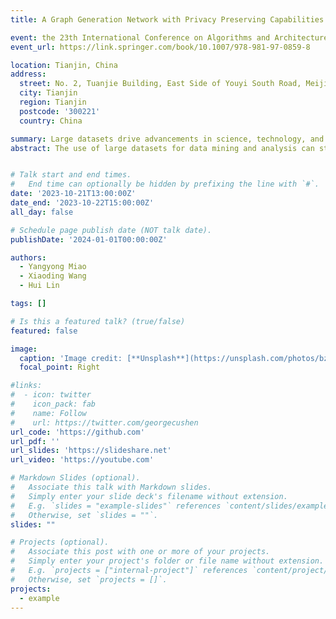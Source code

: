 ```yaml
---
title: A Graph Generation Network with Privacy Preserving Capabilities

event: the 23th International Conference on Algorithms and Architectures for Parallel Processing(ICA3PP 2023)
event_url: https://link.springer.com/book/10.1007/978-981-97-0859-8

location: Tianjin, China
address:
  street: No. 2, Tuanjie Building, East Side of Youyi South Road, Meijiang Sub-district
  city: Tianjin
  region: Tianjin
  postcode: '300221'
  country: China

summary: Large datasets drive advancements in science, technology, and economic growth, with graph-structured data playing a pivotal role in mining and analysis. However, graph data often contains sensitive personal information, exposing it to privacy risks. To address this, the RDP-GGAN framework is proposed, integrating Rényi differential privacy (RDP) with generative adversarial networks (GANs). This framework enforces strict privacy constraints on deep graph generative models, focusing on preserving edge privacy to safeguard relational data connections. By injecting controlled noise into gradients of link-reconstruction models, RDP-GGAN enhances edge differential privacy, offering robust protection for sensitive graph-structured information.
abstract: The use of large datasets for data mining and analysis can stimulate progress in science and technology while also propelling economic growth. Graph-structured data is a crucial component of both data mining and analysis. However, this type of data often contains sensitive personal information, making it vulnerable to potential attacks and widespread privacy breaches. Graph data encodes sensitive information, including personal attributes (nodes) and complex interaction relationships (edges). Rényi differential privacy provides a stricter definition of privacy protection. This paper introduces the RDP-GGAN framework, which integrates Rényi differential privacy technology with generative adversarial networks to offer improved privacy protection capabilities. The framework utilizes Rényi differential privacy to establish and enforce strict privacy constraints for deep graph generative models, with a particular emphasis on preserving edge privacy in graph data to ensure connection privacy in relational data. To enhance edge differential privacy, appropriate noise is injected into the gradient of link-reconstruction-based graph generative models.


# Talk start and end times.
#   End time can optionally be hidden by prefixing the line with `#`.
date: '2023-10-21T13:00:00Z'
date_end: '2023-10-22T15:00:00Z'
all_day: false

# Schedule page publish date (NOT talk date).
publishDate: '2024-01-01T00:00:00Z'

authors:
  - Yangyong Miao
  - Xiaoding Wang
  - Hui Lin

tags: []

# Is this a featured talk? (true/false)
featured: false

image:
  caption: 'Image credit: [**Unsplash**](https://unsplash.com/photos/bzdhc5b3Bxs)'
  focal_point: Right

#links:
#  - icon: twitter
#    icon_pack: fab
#    name: Follow
#    url: https://twitter.com/georgecushen
url_code: 'https://github.com'
url_pdf: ''
url_slides: 'https://slideshare.net'
url_video: 'https://youtube.com'

# Markdown Slides (optional).
#   Associate this talk with Markdown slides.
#   Simply enter your slide deck's filename without extension.
#   E.g. `slides = "example-slides"` references `content/slides/example-slides.md`.
#   Otherwise, set `slides = ""`.
slides: ""

# Projects (optional).
#   Associate this post with one or more of your projects.
#   Simply enter your project's folder or file name without extension.
#   E.g. `projects = ["internal-project"]` references `content/project/deep-learning/index.md`.
#   Otherwise, set `projects = []`.
projects:
  - example
---
```

<!-- 
{{% callout note %}}
Click on the **Slides** button above to view the built-in slides feature.
{{% /callout %}}

Slides can be added in a few ways:

- **Create** slides using Hugo Blox Builder's [_Slides_](https://docs.hugoblox.com/reference/content-types/) feature and link using `slides` parameter in the front matter of the talk file
- **Upload** an existing slide deck to `static/` and link using `url_slides` parameter in the front matter of the talk file
- **Embed** your slides (e.g. Google Slides) or presentation video on this page using [shortcodes](https://docs.hugoblox.com/reference/markdown/).

Further event details, including [page elements](https://docs.hugoblox.com/reference/markdown/) such as image galleries, can be added to the body of this page. -->
